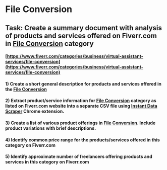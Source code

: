# File Conversion
## Task: Create a summary document with analysis of products and services offered on Fiverr.com in [File Conversion](https://www.fiverr.com/categories/business/virtual-assistant-services/file-conversion) category
#### [https://www.fiverr.com/categories/business/virtual-assistant-services/file-conversion](https://www.fiverr.com/categories/business/virtual-assistant-services/file-conversion)
#### 1) Create a short general description for products and services offered in the [File Conversion](https://www.fiverr.com/categories/business/virtual-assistant-services/file-conversion)
#### 2) Extract product/service information for [File Conversion](https://www.fiverr.com/categories/business/virtual-assistant-services/file-conversion) category as listed on Fiverr.com website into a separate CSV file using [Instant Data Scraper](https://chrome.google.com/webstore/detail/instant-data-scraper/ofaokhiedipichpaobibbnahnkdoiiah) Chrome extension.
#### 3) Create a list of various product offerings in [File Conversion](https://www.fiverr.com/categories/business/virtual-assistant-services/file-conversion). Include product variations with brief descriptions.
#### 4) Identify common price range for the products/services offered in this category on Fiverr.com
#### 5) Identify approximate number of freelancers offering products and services in this category on Fiverr.com
